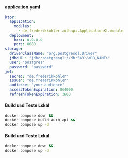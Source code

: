
#### application.yaml
```yaml
ktor:
  application:
    modules:
      - de.frederikkohler.authapi.ApplicationKt.module
  deployment:
    host: 0.0.0.0
    port: 8080
storage:
  driverClassName: "org.postgresql.Driver"
  jdbcURL: "jdbc:postgresql://db:5432/<DB_NAME>"
  user: "postgres"
  password: "password"
jwt:
  secret: "de.frederikkohler"
  issuer: "de.frederikkohler"
  audience: "your-audience"
  accessTokenExpiration: 864000
  refreshTokenExpiration: 3600
```   

#### Build und Teste Lokal
```bash
docker compose down &&  
docker compose build auth-api && 
docker compose up -d
```

#### Build und Teste Lokal
```bash
docker compose down &&   
docker compose up -d
```
